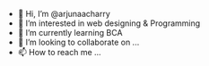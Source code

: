 - 👋 Hi, I’m @arjunaacharry
- 👀 I’m interested in web designing & Programming
- 🌱 I’m currently learning BCA
- 💞️ I’m looking to collaborate on ...
- 📫 How to reach me ...

<!---
arjunaacharry/arjunaacharry is a ✨ special ✨ repository because its `README.md` (this file) appears on your GitHub profile.
You can click the Preview link to take a look at your changes.
--->
